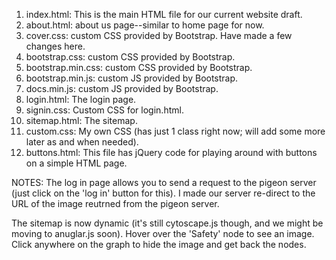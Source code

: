 1. index.html: This is the main HTML file for our current website draft. 
2. about.html: about us page--similar to home page for now. 
3. cover.css: custom CSS provided by Bootstrap. Have made a few changes here. 
4. bootstrap.css: custom CSS provided by Bootstrap. 
5. bootstrap.min.css: custom CSS provided by Bootstrap. 
6. bootstrap.min.js: custom JS provided by Bootstrap. 
7. docs.min.js: custom JS provided by Bootstrap. 
8. login.html: The login page.
9. signin.css: Custom CSS for login.html. 
10. sitemap.html: The sitemap. 
11. custom.css: My own CSS (has just 1 class right now; will add some more later as and when needed). 
12. buttons.html: This file has jQuery code for playing around with buttons on a simple HTML page. 


NOTES: 
The log in page allows you to send a request to the pigeon server (just click on the 'log in' button for this). I made our server re-direct to the URL of the image reutrned from the pigeon server. 

The sitemap is now dynamic (it's still cytoscape.js though, and we might be moving to anuglar.js soon). Hover over the 'Safety' node to see an image. Click anywhere on the graph to hide the image and get back the nodes. 
